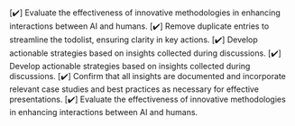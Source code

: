[✔️] Evaluate the effectiveness of innovative methodologies in enhancing interactions between AI and humans.
[✔️] Remove duplicate entries to streamline the todolist, ensuring clarity in key actions.
[✔️] Develop actionable strategies based on insights collected during discussions.
[✔️] Develop actionable strategies based on insights collected during discussions.
[✔️] Confirm that all insights are documented and incorporate relevant case studies and best practices as necessary for effective presentations.
[✔️] Evaluate the effectiveness of innovative methodologies in enhancing interactions between AI and humans.